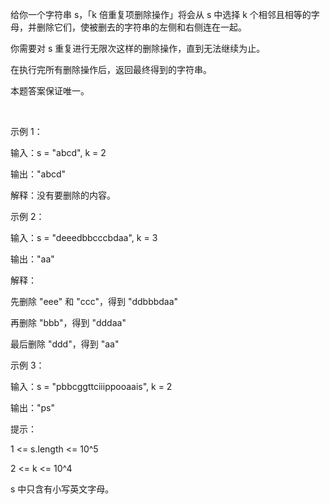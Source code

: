 给你一个字符串 s，「k 倍重复项删除操作」将会从 s 中选择 k 个相邻且相等的字母，并删除它们，使被删去的字符串的左侧和右侧连在一起。

你需要对 s 重复进行无限次这样的删除操作，直到无法继续为止。

在执行完所有删除操作后，返回最终得到的字符串。

本题答案保证唯一。

 

示例 1：

输入：s = "abcd", k = 2

输出："abcd"

解释：没有要删除的内容。

示例 2：

输入：s = "deeedbbcccbdaa", k = 3

输出："aa"

解释： 

先删除 "eee" 和 "ccc"，得到 "ddbbbdaa"

再删除 "bbb"，得到 "dddaa"

最后删除 "ddd"，得到 "aa"

示例 3：

输入：s = "pbbcggttciiippooaais", k = 2

输出："ps"
 

提示：

1 <= s.length <= 10^5

2 <= k <= 10^4

s 中只含有小写英文字母。
